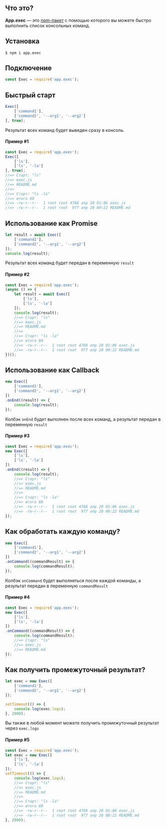 ## Что это?

**App.exec** — это [npm-пакет](https://www.npmjs.com/package/app.exec) с помощью которого
вы можете быстро выполнить список консольных команд.

## Установка

```
$ npm i app.exec
```

## Подключение

```js
const Exec = require('app.exec');
```

## Быстрый старт

```js
Exec([
    ['command1'],
    ['command2', '--arg1', '--arg2']
], true);
```

Результат всех команд будет выведен сразу в консоль.

#### Пример #1

```js
const Exec = require('app.exec');
Exec([
    ['ls'],
    ['ls', '-la']
], true);
//=> Старт: "ls"
//=> exec.js
//=> README.md
//=> 
//=> Старт: "ls -la"
//=> итого 60
//=> -rw-r--r--  1 root root 4768 апр 20 01:06 exec.js
//=> -rw-r--r--  1 root root  977 апр 20 00:22 README.md
```

## Использование как Promise

```js
let result = await Exec([
    ['command1'],
    ['command2', '--arg1', '--arg2']
]);
console.log(result);
```

Результат всех команд будет передан в переменную ```result```

#### Пример #2

```js
const Exec = require('app.exec');
(async () => {
    let result = await Exec([
        ['ls'],
        ['ls', '-la']
    ]);
    console.log(result);
    //=> Старт: "ls"
    //=> exec.js
    //=> README.md
    //=> 
    //=> Старт: "ls -la"
    //=> итого 60
    //=> -rw-r--r--  1 root root 4768 апр 20 01:06 exec.js
    //=> -rw-r--r--  1 root root  977 апр 20 00:22 README.md
})();
```

## Использование как Callback

```js
new Exec([
    ['command1'],
    ['command2', '--arg1', '--arg2']
])
.onEnd((result) => {
    console.log(result);
});
```

Колбэк ```onEnd``` будет выполнен после всех команд,
а результат передан в переменную ```result```

#### Пример #3

```js
const Exec = require('app.exec');
new Exec([
    ['ls'],
    ['ls', '-la']
])
.onEnd((result) => {
    console.log(result);
    //=> Старт: "ls"
    //=> exec.js
    //=> README.md
    //=> 
    //=> Старт: "ls -la"
    //=> итого 60
    //=> -rw-r--r--  1 root root 4768 апр 20 01:06 exec.js
    //=> -rw-r--r--  1 root root  977 апр 20 00:22 README.md
});
```

## Как обработать каждую команду?

```js
new Exec([
    ['command1'],
    ['command2', '--arg1', '--arg2']
])
.onCommand((commandResult) => {
    console.log(commandResult);
});
```

Колбэк ```onCommand``` будет выполняться после каждой команды,
а результат передан в переменную ```commandResult```

#### Пример #4

```js
const Exec = require('app.exec');
new Exec([
    ['ls'],
    ['ls', '-la']
])
.onCommand((commandResult) => {
    console.log(commandResult);
    //=> Старт: "ls"
    //=> exec.js
    //=> README.md
});
```

## Как получить промежуточный результат?

```js
let exec = new Exec([
    ['command1'],
    ['command2', '--arg1', '--arg2']
]);

setTimeout(() => {
    console.log(exec.logs);
}, 2000);
```

Вы также в любой момент можете получить промежуточный результат через ```exec.logs```

#### Пример #5

```js
const Exec = require('app.exec');
let exec = new Exec([
    ['ls'],
    ['ls', '-la']
]);
setTimeout(() => {
    console.log(exec.logs);
    //=> Старт: "ls"
    //=> exec.js
    //=> README.md
    //=> 
    //=> Старт: "ls -la"
    //=> итого 60
    //=> -rw-r--r--  1 root root 4768 апр 20 01:06 exec.js
    //=> -rw-r--r--  1 root root  977 апр 20 00:22 README.md
}, 2000);
```